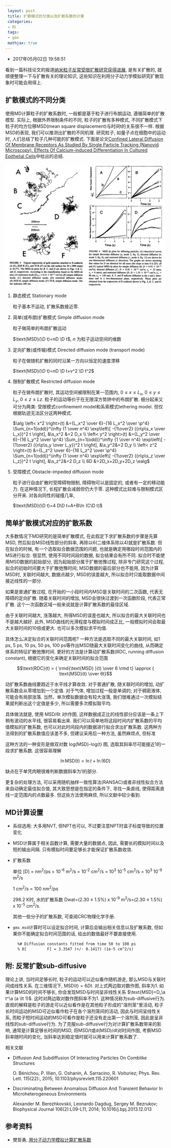 ```yaml
---
 layout: post
 title: 扩散模式的分类以及扩散系数的计算
 categories:
 - 科
 tags:
 - gmx
 mathjax: true
---
```


- 2017年05月02日 19:58:51

看到一篇科技论文的报道[纳米粒子反常受限扩散研究获得进展](http://www.lnm.imech.cas.cn/kydt/201602/t20160204_325737.html), 是有关扩散的, 就顺便整理一下与扩散有关的理论知识, 这些知识在利用分子动力学模拟研究扩散现象时可能会用得上.

## 扩散模式的不同分类

使用MD计算粒子的扩散系数时, 一般都是基于粒子进行布朗运动, 遵循简单的扩散模型. 实际上, 根据外界限制条件的不同, 粒子的扩散有多种模式, 不同扩散模式下粒子的均方位移MSD(mean square displacement)与时间t的关系很不一样. 根据MSD的表现, 我们可以推测出扩散的不同机理. 研究粒子, 如量子点在细胞中的运动时, 人们总结了粒子几种可能的扩散模式. 下面是论文[Confined Lateral Diffusion Of Membrane Receptors As Studied By Single Particle Tracking (Nanovid Microscopy). Effects Of Calcium-induced Differentiation In Cultured Epithelial Cells](http://www.ncbi.nlm.nih.gov/pmc/articles/PMC1225938/)中给出的总结.

![](/pic/2016/msd.png)

1. 静态模式 Stationary mode

	粒子基本不运动, 扩散系数接近零.

2. 简单(或布朗)扩散模式 Simple diffusion mode

	粒子做简单的布朗扩散运动

	$\text{MSD}(\D t)=nD \D t$, $n$ 为粒子运动空间的维数

3. 定向扩散(或传输)模式 Directed diffusion mode (transport mode)

	粒子在做随机扩散的同时沿某一方向以恒定的速度漂移

	$\text{MSD}(\D t)=nD \D t+v^2 \D t^2$

4. 限制扩散模式 Restricted diffusion mode

	粒子在做布朗扩散时, 其运动空间被限制在某一范围内, $0 \le x \le L_x$, $0 \le y \le L_y$, $0 \le z \le Lz$. 粒子的运动等价于在无限深方势阱中的布朗扩散. 细分起来又可分为两类: 受限模式confinement model和系索模式tethering model. 但仅根据轨迹无法区分这两种模式.

	$\alg
	\left< x^2 \right>(t) &={L_x^2 \over 6}-{16 L_x^2 \over \p^4} \Sum_{n=1(odd)}^\infty {1 \over n^4} \exp\left\[ -{1\over2} ({n\p\s_x \over L_x})^2 t \right], &\s_x^2 &=2 D_x \\
	\left< y^2 \right>(t) &={L_y^2 \over 6}-{16 L_y^2 \over \p^4} \Sum_{n=1(odd)}^\infty {1 \over n^4} \exp\left\[ -{1\over2} ({n\p\s_y \over L_y})^2 t \right], &\s_y^2&=2 D_y \\
	\left< z^2 \right>(t) &={L_z^2 \over 6}-{16 L_z^2 \over \p^4} \Sum_{n=1(odd)}^\infty {1 \over n^4} \exp\left\[ -{1\over2} ({n\p\s_z \over L_z})^2 t \right], &\s_z^2&=2 D_z \\
	6D &=2D_x+2D_y+2D_z
	\ealg$

5. 受障模式 Obstacle-impeded diffusion mode

	粒子进行自由扩散时受障碍物限制, 障碍物可以是固定的, 或者有一定的移动能力. 在这种情况下, 长程扩散会减弱但仍大于零. 这种模式比较难与限制模式区分开来. 对各向同性的碰撞几率,

	$\text{MSD}(\D t)=4 D\D t+A+B\ln (C\D t)$

## 简单扩散模式对应的扩散系数

大多数情况下MD研究的是简单扩散模式, 在此假定下求扩散系数的步骤是先算MSD, 然后拟合MSD线性部分的斜率, 再除以6(二维体系除以4)就是扩散系数. 但在拟合的时候, 有一个选取拟合数据范围的问题, 也就是确定用哪段时间范围内的MS进行拟合. 很显然, 使用不同时间段的数据, 拟合结果会有所不同. 拟合时不能使用MSD数据的起始部分, 因为起始部分属于扩散弛豫过程, 除非专门研究这个过程, 拟合的初始时间要大于扩散弛豫时间; MSD数据的最后部分也不能用, 因为计算MSD时, 关联时间越大, 数据点越少, MSD的误差越大, 所以拟合时只能取数据中间接近线性的一部分.

如果是普通扩散过程, 在开始的一小段时间内MSD是关联时间的二次函数, 代表无障碍的定向扩散. 随着关联时间的增加, MSD会很快过渡到一次函数阶段, 代表正常扩散. 这个一次函数区域一般来说就是计算扩散系数的最佳区域.

由于关联时间越大, 涨落越大, 所得MSD的误差也越大, 所以拟合的最大关联时间也不是越大越好. 此外, MSD曲线的光滑程度与模拟时间成正比, 一般模拟时间会取最大关联时间的10倍或更大. 也可以多次模拟求平均值.

具体怎么决定拟合的关联时间范围呢? 一种方法是选取不同的最大关联时间, 如1 ps, 5 ps, 10 ps, 50 ps, 100 ps等作出MSD随最大关联时间变化的曲线, 从而确定体系的特征扩散弛豫时间. 更好的方法是计算动扩散系数(RDC, running diffusion constant), 根据它的变化来确定关联时间的拟合范围

$$\text{RDC}(t) = { \rmd{\text{MSD} }(t) \over 6 \rmd t} \approx { \text{MSD}(t) \over 6t}$$

动扩散系数曲线要趋近于水平线才算收敛. 对于普通扩散, 随关联时间的增加, 动扩散系数会从零增加到一个定值. 对于气体, 增加过程一般是单调的; 对于稠密液体, 可能会有局部涨落. 当然，单次模拟数据会有较大涨落, 我们很难通过一次模拟结果就判断出这个定值是多少, 所以需要多次模拟取平均.

具体做法就是, 使用 MSD/6t 对t作图, 这样数据成正比的线性部分应该是一条上下稍有波动的水平线, 很容易看出来. 我们可以简单地将这段时间内扩散系数的平均值模拟的扩散系数, 也可以对此时间段内的数据进行拟合求出扩散系数. 这两种方法得到的扩散系数值应该差不多, 但建议采用后一种方法, 虽然麻烦点, 但标准

这种方法的一种变形是做双对数 log(MSD)-log(t) 图, 选取其斜率尽可能接近1的一段求扩散系数. 这很容易理解

$$\ln \text{MSD}(t) = \ln t+\ln(6D)$$

缺点在于单凭肉眼很难判断数据斜率为1的部分.

更复杂的处理方法, 可以采用随机抽样一致性算法(RANSAC)或者非线性拟合方法来自动确定最佳拟合值, 其大致思想是在指定的条件下, 寻找一条直线, 使得距离直线一定范围内的点数最多. 但这些方法使用麻烦, 所以文献中较少看到.

## MD计算设置

- 系综选用: 大多用NVT, 但NPT也可以, 不过要注意NPT时盒子标度导致的位置变化

- MSD计算属于相关函数计算, 需要大量的数据点, 因此, 需要长的模拟时间以及短的输出间隔. 只有模拟时间要足够长才能保证扩散系数收敛.

- 扩散系数

	单位 [D] = nm<sup>2</sup>/ps = 10<sup>-6</sup> m<sup>2</sup>/s = 10<sup>-2</sup> cm<sup>2</sup>/s = 10<sup>3</sup> 10<sup>-5</sup> cm<sup>2</sup>/s = 10<sup>3</sup> 10<sup>-9</sup> m<sup>2</sup>/s

	1 cm<sup>2</sup>/s = 100 nm<sup>2</sup>/ps

	298.2 K时, 水的扩散系数 Dwat=(2.30 &pm; 1.5%) x 10<sup>-9</sup> m<sup>2</sup>/s=(2.30 &pm; 1.5%) x 10<sup>-5</sup> cm<sup>2</sup>/s.

	其他一些分子的扩散系数, 可查阅CRC物理化学手册.

- `gmx msd`计算时可以设定拟合时间, 计算后会输出相关信息以及扩散系数, 但如果你不能确定拟合时间范围的话, 给出的数值最好不要直接使用.

		%# Diffusion constants fitted from time 50 to 100 ps
		% D[         F] = 3.3547 (+/- 0.1417) (1e-5 cm^2/s)

## 附: 反常扩散sub-diffusive

理论上讲, 当时间足够长时, 粒子的运动可以近似看作随机游走, 那么MSD与关联时间成线性关系. 在三维情况下, $\text{MSD}(t) = 6Dt$. 对上式两边取对数作图, 斜率为1. 如果计算MSD的时间不够长, 你会发现MSD与时间呈非线性关系 $\text{MSD}=D_\a t^\a (a \lt 1)$. 这时对两边取对数作图斜率不为1. 这种情况称为sub-diffusive行为. 直观的解释是粒子的游走可以近似看作是在其他粒子形成的"溶剂笼"里活动, 粒子长时间运动的MSD可近似看作粒子在各个溶剂笼间的活动, 因此与时间呈线性关系, 而粒子短时间运动的MSD可看作是粒子还没有走出第一个溶剂笼, 因此是呈非线性的sub-diffusive行为. 为了克服sub-diffusive行为对计算扩散系数带来的影响, 通常是计算足够长时间的MSD, 将MSD/t或d(MSD)/dt对时间作图, 考察MSD斜率随时间的变化, 当斜率达到稳定值时就可以用来计算扩散系数了.

相关文献

- Diffusion And Subdiffusion Of Interacting Particles On Comblike Structures

	O. Bénichou, P. Illien, G. Oshanin, A. Sarracino, R. Voituriez; Phys. Rev. Lett. 115(22):, 2015; 10.1103/physrevlett.115.220601

- Discriminating Between Anomalous Diffusion And Transient Behavior In Microheterogeneous Environments

	Alexander M. Berezhkovskii, Leonardo Dagdug, Sergey M. Bezrukov; Biophysical Journal 106(2):L09-L11, 2014; 10.1016/j.bpj.2013.12.013

## 参考资料

- 樊哲勇, [用分子动力学模拟计算扩散系数](http://blog.sciencenet.cn/home.php?mod=space&uid=3102863&do=blog&id=991891)
